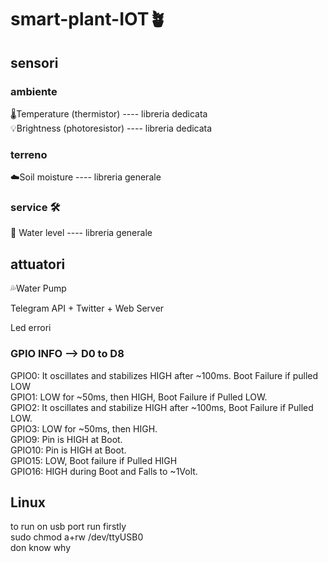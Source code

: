 # smart-plant-IOT🪴

## sensori
### ambiente
🌡️Temperature (thermistor) ---- libreria dedicata <br /> 
💡Brightness (photoresistor) ---- libreria dedicata<br />

### terreno
☁️Soil moisture ---- libreria generale

### service 🛠️
🌊 Water level ---- libreria generale

## attuatori
💦Water Pump


Telegram API + Twitter + Web Server



Led errori






### GPIO INFO --> D0 to D8
GPIO0: It oscillates and stabilizes HIGH after ~100ms. Boot Failure if pulled LOW <br />
GPIO1: LOW for ~50ms, then HIGH, Boot Failure if Pulled LOW. <br />
GPIO2: It oscillates and stabilize HIGH after ~100ms, Boot Failure if Pulled LOW. <br />
GPIO3: LOW for ~50ms, then HIGH. <br />
GPIO9: Pin is HIGH at Boot. <br />
GPIO10: Pin is HIGH at Boot. <br />
GPIO15: LOW, Boot failure if Pulled HIGH <br/>
GPIO16: HIGH during Boot and Falls to ~1Volt. <br/>

## Linux
to run on usb port run firstly <br/>
sudo chmod a+rw /dev/ttyUSB0 <br/>
don know why


